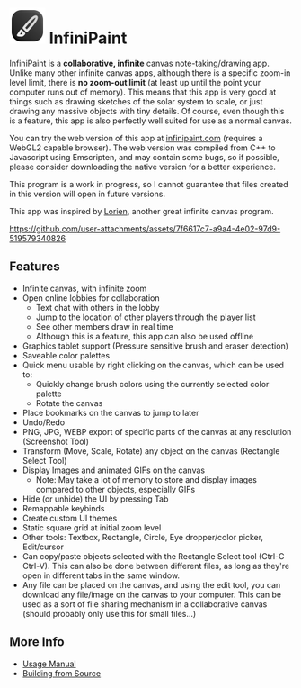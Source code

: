 # ![InfiniPaint Logo](logo.svg) InfiniPaint

InfiniPaint is a **collaborative, infinite** canvas note-taking/drawing app. Unlike many other infinite canvas apps, although there is a specific zoom-in level limit, there is **no zoom-out limit** (at least up until the point your computer runs out of memory). This means that this app is very good at things such as drawing sketches of the solar system to scale, or just drawing any massive objects with tiny details. Of course, even though this is a feature, this app is also perfectly well suited for use as a normal canvas.

You can try the web version of this app at [infinipaint.com](https://infinipaint.com) (requires a WebGL2 capable browser). The web version was compiled from C++ to Javascript using Emscripten, and may contain some bugs, so if possible, please consider downloading the native version for a better experience.

This program is a work in progress, so I cannot guarantee that files created in this version will open in future versions.

This app was inspired by [Lorien](https://github.com/mbrlabs/Lorien), another great infinite canvas program.

https://github.com/user-attachments/assets/7f6617c7-a9a4-4e02-97d9-519579340826

## Features

- Infinite canvas, with infinite zoom
- Open online lobbies for collaboration
	- Text chat with others in the lobby
	- Jump to the location of other players through the player list
	- See other members draw in real time
	- Although this is a feature, this app can also be used offline
- Graphics tablet support (Pressure sensitive brush and eraser detection)
- Saveable color palettes
- Quick menu usable by right clicking on the canvas, which can be used to:
	- Quickly change brush colors using the currently selected color palette
	- Rotate the canvas
- Place bookmarks on the canvas to jump to later
- Undo/Redo
- PNG, JPG, WEBP export of specific parts of the canvas at any resolution (Screenshot Tool)
- Transform (Move, Scale, Rotate) any object on the canvas (Rectangle Select Tool)
- Display Images and animated GIFs on the canvas
	- Note: May take a lot of memory to store and display images compared to other objects, especially GIFs
- Hide (or unhide) the UI by pressing Tab
- Remappable keybinds
- Create custom UI themes
- Static square grid at initial zoom level
- Other tools: Textbox, Rectangle, Circle, Eye dropper/color picker, Edit/cursor
- Can copy/paste objects selected with the Rectangle Select tool (Ctrl-C Ctrl-V). This can also be done between different files, as long as they're open in different tabs in the same window.
- Any file can be placed on the canvas, and using the edit tool, you can download any file/image on the canvas to your computer. This can be used as a sort of file sharing mechanism in a collaborative canvas (should probably only use this for small files...)

## More Info
- [Usage Manual](docs/MANUAL.md)
- [Building from Source](docs/BUILDING.md)
